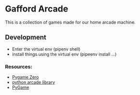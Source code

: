 # Gafford Arcade
This is a collection of games made for our home arcade machine.

## Development
- Enter the virtual env (pipenv shell)
- install things using the virtual env (pipeenv install ...)


### Resources:
- [Pygame Zero](https://pygame-zero.readthedocs.io/en/stable/index.html)
- [python arcade library](i://arcade.academy/)
- [PyGame](https://www.pygame.org/news)



